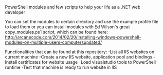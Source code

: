 PowerShell modules and few scripts to help your life as a .NET web developer

You can set the modules to certain directory and use the example profile file to load them or you can install modules with Ed Wilson's great copy_modules.ps1 script, which can be found here:
http://arcanecode.com/2014/02/20/installing-windows-powershell-modules-on-multiple-users-computersupdated/

Functionalities that can be found at this repository:
-List all IIS websites on current machine
-Create a new IIS website, application pool and bindings
-Install certificates for website usage
-Load visualstudio tools to PowerShell runtime 
-Test that machine is ready to run website in IIS